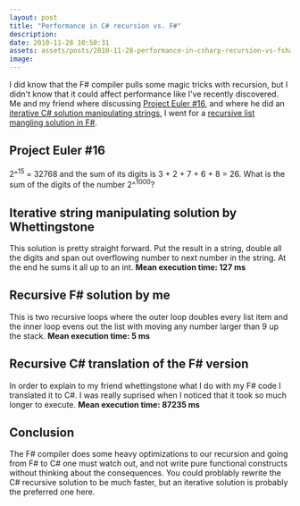 ```yaml
---
layout: post
title: "Performance in C# recursion vs. F#"
description:
date: 2010-11-28 10:50:31
assets: assets/posts/2010-11-28-performance-in-csharp-recursion-vs-fsharp
image: 
---
```


I did know that the F# compiler pulls some magic tricks with recursion, but I didn't know that it could affect performance like I've recently discovered. Me and my friend where discussing [Project Euler #16](http://projecteuler.net/index.php?section=problems&id=16), and where he did an [iterative C# solution manipulating strings](https://bitbucket.org/Whettingstone/project-euler/src/0510e7d8b3a0/ProjectEuler/Problems11to20/Problem16.cs), I went for a [recursive list mangling solution in F#](https://bitbucket.org/bokmal/projecteuler/src/364346926915/ProjectEuler.Exercises/E016.fs).

## Project Euler #16

2^<sup>15</sup> = 32768 and the sum of its digits is 3 + 2 + 7 + 6 + 8 = 26. What is the sum of the digits of the number 2^<sup>1000</sup>?

## Iterative string manipulating solution by Whettingstone

<script src="https://gist.github.com/miklund/fc0d3c723895e0cef1c8.js?file=Whettingstone.cs"></script>

This solution is pretty straight forward. Put the result in a string, double all the digits and span out overflowing number to next number in the string. At the end he sums it all up to an int. **Mean execution time: 127 ms**

## Recursive F# solution by me

<script src="https://gist.github.com/miklund/fc0d3c723895e0cef1c8.js?file=E016.fs"></script>

This is two recursive loops where the outer loop doubles every list item and the inner loop evens out the list with moving any number larger than 9 up the stack. **Mean execution time: 5 ms**

## Recursive C# translation of the F# version

<script src="https://gist.github.com/miklund/fc0d3c723895e0cef1c8.js?file=E016.cs"></script>

In order to explain to my friend whettingstone what I do with my F# code I translated it to C#. I was really suprised when I noticed that it took so much longer to execute. **Mean execution time: 87235 ms**

## Conclusion

The F# compiler does some heavy optimizations to our recursion and going from F# to C# one must watch out, and not write pure functional constructs without thinking about the consequences. You could problably rewrite the C# recursive solution to be much faster, but an iterative solution is probably the preferred one here.
